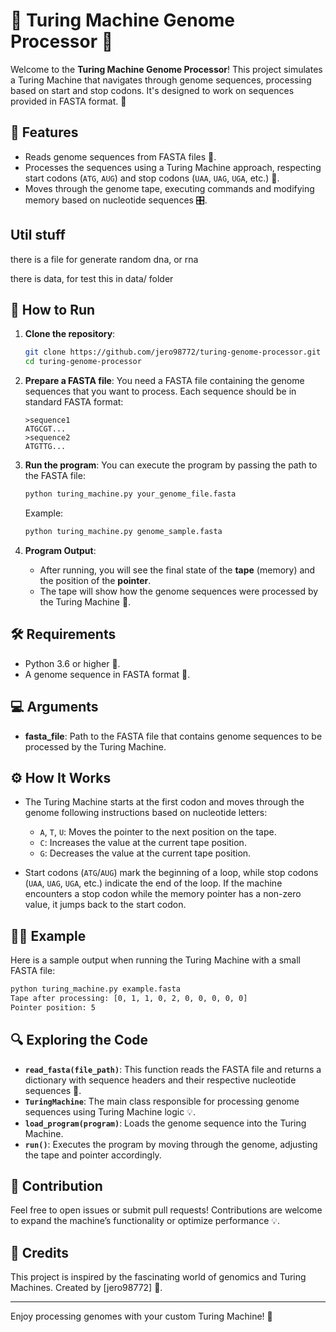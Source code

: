 # 🧬 Turing Machine Genome Processor 🦠

Welcome to the **Turing Machine Genome Processor**! This project simulates a Turing Machine that navigates through genome sequences, processing based on start and stop codons. It's designed to work on sequences provided in FASTA format. 🚀

## 📝 Features
- Reads genome sequences from FASTA files 📄.
- Processes the sequences using a Turing Machine approach, respecting start codons (`ATG`, `AUG`) and stop codons (`UAA`, `UAG`, `UGA`, etc.) 🔬.
- Moves through the genome tape, executing commands and modifying memory based on nucleotide sequences 🎛️.

## Util stuff

there is a file for generate random dna, or rna 

there is data, for test this in data/ folder

## 🚀 How to Run

1. **Clone the repository**:
   ```bash
   git clone https://github.com/jero98772/turing-genome-processor.git
   cd turing-genome-processor
   ```

2. **Prepare a FASTA file**: You need a FASTA file containing the genome sequences that you want to process. Each sequence should be in standard FASTA format:
   ```
   >sequence1
   ATGCGT...
   >sequence2
   ATGTTG...
   ```

3. **Run the program**:
   You can execute the program by passing the path to the FASTA file:
   ```bash
   python turing_machine.py your_genome_file.fasta
   ```

   Example:
   ```bash
   python turing_machine.py genome_sample.fasta
   ```

4. **Program Output**:
   - After running, you will see the final state of the **tape** (memory) and the position of the **pointer**.
   - The tape will show how the genome sequences were processed by the Turing Machine 🧠.

## 🛠️ Requirements

- Python 3.6 or higher 🐍.
- A genome sequence in FASTA format 📜.

## 💻 Arguments

- **fasta_file**: Path to the FASTA file that contains genome sequences to be processed by the Turing Machine.

## ⚙️ How It Works

- The Turing Machine starts at the first codon and moves through the genome following instructions based on nucleotide letters:
  - `A`, `T`, `U`: Moves the pointer to the next position on the tape.
  - `C`: Increases the value at the current tape position.
  - `G`: Decreases the value at the current tape position.

- Start codons (`ATG`/`AUG`) mark the beginning of a loop, while stop codons (`UAA`, `UAG`, `UGA`, etc.) indicate the end of the loop. If the machine encounters a stop codon while the memory pointer has a non-zero value, it jumps back to the start codon.

## 👩‍💻 Example

Here is a sample output when running the Turing Machine with a small FASTA file:
```bash
python turing_machine.py example.fasta
Tape after processing: [0, 1, 1, 0, 2, 0, 0, 0, 0, 0]
Pointer position: 5
```

## 🔍 Exploring the Code

- **`read_fasta(file_path)`**: This function reads the FASTA file and returns a dictionary with sequence headers and their respective nucleotide sequences 🧬.
- **`TuringMachine`**: The main class responsible for processing genome sequences using Turing Machine logic 💡.
- **`load_program(program)`**: Loads the genome sequence into the Turing Machine.
- **`run()`**: Executes the program by moving through the genome, adjusting the tape and pointer accordingly.

## 🧪 Contribution

Feel free to open issues or submit pull requests! Contributions are welcome to expand the machine’s functionality or optimize performance 💡.

## 🧬 Credits

This project is inspired by the fascinating world of genomics and Turing Machines. Created by [jero98772] 🌟.

---

Enjoy processing genomes with your custom Turing Machine! 🎉
